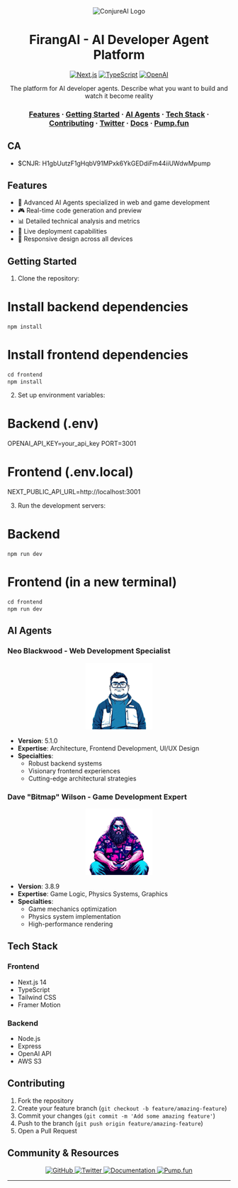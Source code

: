 <div align="center">
  <img src="frontend/public/firangai_logo.png" alt="ConjureAI Logo" width="200"/>

  # FirangAI - AI Developer Agent Platform

  [![Next.js](https://img.shields.io/badge/Next.js-14.0-black?style=for-the-badge&logo=next.js)](https://nextjs.org/)
  [![TypeScript](https://img.shields.io/badge/TypeScript-5.3-blue?style=for-the-badge&logo=typescript)](https://www.typescriptlang.org/)
  [![OpenAI](https://img.shields.io/badge/OpenAI-API-412991?style=for-the-badge&logo=openai)](https://openai.com/)

  <p>The platform for AI developer agents. Describe what you want to build and watch it become reality</p>
  
</div>

<div align="center">
  <h3>
    <a href="#features">Features</a>
    <span> · </span>
    <a href="#getting-started">Getting Started</a>
    <span> · </span>
    <a href="#ai-agents">AI Agents</a>
    <span> · </span>
    <a href="#tech-stack">Tech Stack</a>
    <span> · </span>
    <a href="#contributing">Contributing</a>
    <span> · </span>
    <a href="https://x.com/conjureai">Twitter</a>
    <span> · </span>
    <a href="https://conjureai.gitbook.io/">Docs</a>
    <span> · </span>
    <a href="https://pump.fun/coin/H1gbUutzF1gHqbV91MPxk6YkGEDdiFm44iiUWdwMpump">Pump.fun</a>
  </h3>
</div>

## CA
- $CNJR: H1gbUutzF1gHqbV91MPxk6YkGEDdiFm44iiUWdwMpump

## Features

- 🤖 Advanced AI Agents specialized in web and game development
- 🎮 Real-time code generation and preview
- 📊 Detailed technical analysis and metrics
- 🔄 Live deployment capabilities
- 📱 Responsive design across all devices

## Getting Started

1. Clone the repository:

# Install backend dependencies
```console
npm install
```

# Install frontend dependencies
```console
cd frontend
npm install
```

2. Set up environment variables:

# Backend (.env)
OPENAI_API_KEY=your_api_key
PORT=3001

# Frontend (.env.local)
NEXT_PUBLIC_API_URL=http://localhost:3001

3. Run the development servers:

# Backend
```console  
npm run dev
```

# Frontend (in a new terminal)
```console
cd frontend
npm run dev
```

## AI Agents

### Neo Blackwood - Web Development Specialist
<div align="center">
  <img src="frontend/public/web_dev.png" alt="Neo Blackwood" width="150"/>
</div>

- **Version**: 5.1.0
- **Expertise**: Architecture, Frontend Development, UI/UX Design
- **Specialties**: 
  - Robust backend systems
  - Visionary frontend experiences
  - Cutting-edge architectural strategies

### Dave "Bitmap" Wilson - Game Development Expert
<div align="center">
  <img src="frontend/public/game_dev.png" alt="Dave Wilson" width="150"/>
</div>

- **Version**: 3.8.9
- **Expertise**: Game Logic, Physics Systems, Graphics
- **Specialties**:
  - Game mechanics optimization
  - Physics system implementation
  - High-performance rendering

## Tech Stack

### Frontend
- Next.js 14
- TypeScript
- Tailwind CSS
- Framer Motion

### Backend
- Node.js
- Express
- OpenAI API
- AWS S3

## Contributing

1. Fork the repository
2. Create your feature branch (`git checkout -b feature/amazing-feature`)
3. Commit your changes (`git commit -m 'Add some amazing feature'`)
4. Push to the branch (`git push origin feature/amazing-feature`)
5. Open a Pull Request


## Community & Resources

<div align="center">
  <a href="https://github.com/utxobro/conjure">
    <img src="https://img.shields.io/badge/GitHub-Source_Code-2ea44f?style=for-the-badge&logo=github" alt="GitHub">
  </a>
  <a href="https://x.com/conjureai">
    <img src="https://img.shields.io/badge/Twitter-Latest_Updates-1DA1F2?style=for-the-badge&logo=twitter" alt="Twitter">
  </a>
  <a href="https://conjureai.gitbook.io/">
    <img src="https://img.shields.io/badge/GitBook-Documentation-3884FF?style=for-the-badge&logo=gitbook" alt="Documentation">
  </a>
  <a href="https://pump.fun/coin/H1gbUutzF1gHqbV91MPxk6YkGEDdiFm44iiUWdwMpump">
    <img src="https://img.shields.io/badge/Pump.fun-Pump-FF69B4?style=for-the-badge" alt="Pump.fun">
  </a>
</div>

---
